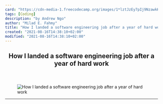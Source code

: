 ```yaml
---
card: "https://cdn-media-1.freecodecamp.org/images/1*lztJzEy7pIj9NzawkK1M5w.jpeg"
tags: [Coding]
description: "by Andrew Ngo"
author: "Milad E. Fahmy"
title: "How I landed a software engineering job after a year of hard work"
created: "2021-08-16T14:38:10+02:00"
modified: "2021-08-16T14:38:10+02:00"
---
```

<div class="site-wrapper">
<main id="site-main" class="site-main outer">
<div class="inner">
<article class="post-full post tag-coding tag-programming tag-tech tag-software-development tag-life-lessons ">
<header class="post-full-header">
<h1 class="post-full-title">How I landed a software engineering job after a year of hard work</h1>
</header>
<figure class="post-full-image">
<picture>
<source media="(max-width: 700px)" sizes="1px" srcset="data:image/gif;base64,R0lGODlhAQABAIAAAAAAAP///yH5BAEAAAAALAAAAAABAAEAAAIBRAA7 1w">
<source media="(min-width: 701px)" sizes="(max-width: 800px) 400px,
(max-width: 1170px) 700px,
1400px" srcset="https://cdn-media-1.freecodecamp.org/images/1*lztJzEy7pIj9NzawkK1M5w.jpeg 300w,
https://cdn-media-1.freecodecamp.org/images/1*lztJzEy7pIj9NzawkK1M5w.jpeg 600w,
https://cdn-media-1.freecodecamp.org/images/1*lztJzEy7pIj9NzawkK1M5w.jpeg 1000w,
https://cdn-media-1.freecodecamp.org/images/1*lztJzEy7pIj9NzawkK1M5w.jpeg 2000w">
<img onerror="this.style.display='none'" src="https://cdn-media-1.freecodecamp.org/images/1*lztJzEy7pIj9NzawkK1M5w.jpeg" alt="How I landed a software engineering job after a year of hard work">
</picture>
</figure>
<section class="post-full-content">
<div class="post-content medium-migrated-article">
</div>
<hr>
</section>
</article>
</div>
</main>
</div>
<!-- Google Tag Manager (noscript) -->
<!-- End Google Tag Manager (noscript) -->
